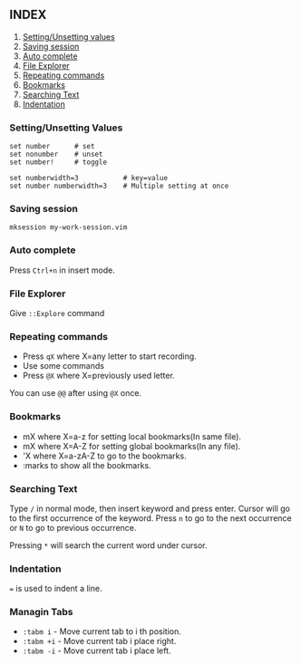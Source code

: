 ## INDEX ##

1. [Setting/Unsetting values](https://github.com/aagontuk/cheatsheets/blob/master/vim_cheatsheet.md#settingunsetting-values)
2. [Saving session](https://github.com/aagontuk/cheatsheets/blob/master/vim_cheatsheet.md#saving-session)
3. [Auto complete](https://github.com/aagontuk/cheatsheets/blob/master/vim_cheatsheet.md#auto-complete)
4. [File Explorer](https://github.com/aagontuk/cheatsheets/blob/master/vim_cheatsheet.md#file-explorer)
5. [Repeating commands](https://github.com/aagontuk/cheatsheets/blob/master/vim_cheatsheet.md#repeating-commands)
6. [Bookmarks](https://github.com/aagontuk/cheatsheets/blob/master/vim_cheatsheet.md#bookmarks)
7. [Searching Text](https://github.com/aagontuk/cheatsheets/blob/master/vim_cheatsheet.md#searching-text)
8. [Indentation](https://github.com/aagontuk/cheatsheets/blob/master/vim_cheatsheet.md#indentation)

### Setting/Unsetting Values ###

```
set number      # set
set nonumber    # unset
set number!     # toggle

set numberwidth=3           # key=value
set number numberwidth=3    # Multiple setting at once
```

### Saving session ###

```
mksession my-work-session.vim
```

### Auto complete ###

Press `Ctrl+n` in insert mode.

### File Explorer ###

Give `::Explore` command

### Repeating commands ###

* Press `qX` where X=any letter to start recording.
* Use some commands
* Press `@X` where X=previously used letter.

You can use `@@` after using `@X` once.

### Bookmarks ###

* mX where X=a-z for setting local bookmarks(In same file).
* mX where X=A-Z for setting global bookmarks(In any file).
* 'X where X=a-zA-Z to go to the bookmarks.
* :marks to show all the bookmarks.

### Searching Text ###

Type `/` in normal mode, then insert keyword and press enter.
Cursor will go to the first occurrence of the keyword. Press
`n` to go to the next occurrence or `N` to go to previous
occurrence.

Pressing `*` will search the current word under cursor.

### Indentation ###

`=` is used to indent a line.

### Managin Tabs ###

* `:tabm i` - Move current tab to i th position.
* `:tabm +i` - Move current tab i place right.
* `:tabm -i` - Move current tab i place left.
